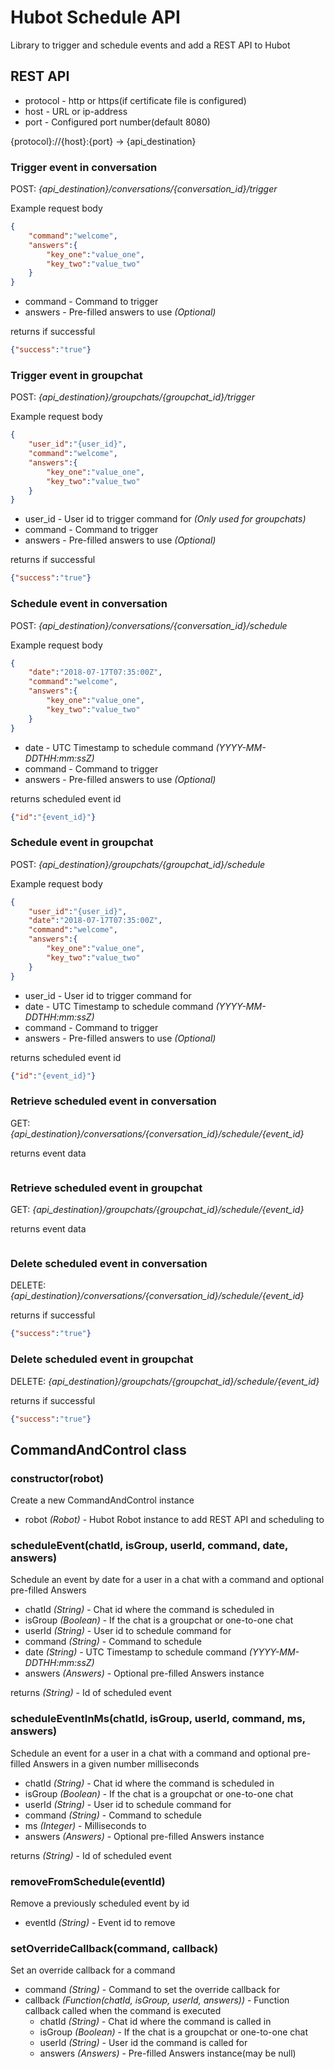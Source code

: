# Hubot Schedule API

Library to trigger and schedule events and add a REST API to Hubot

## REST API

* protocol - http or https(if certificate file is configured)
* host - URL or ip-address
* port - Configured port number(default 8080)

{protocol}://{host}:{port} -> {api_destination}

### Trigger event in conversation 
POST: *{api_destination}/conversations/{conversation_id}/trigger*

Example request body
```json
{
    "command":"welcome",
    "answers":{
        "key_one":"value_one",
        "key_two":"value_two"
    }
}
```
* command - Command to trigger
* answers - Pre-filled answers to use *(Optional)*

returns if successful
```json
{"success":"true"}
```

### Trigger event in groupchat

POST: *{api_destination}/groupchats/{groupchat_id}/trigger*

Example request body
```json
{
    "user_id":"{user_id}",
    "command":"welcome",
    "answers":{
        "key_one":"value_one",
        "key_two":"value_two"
    }
}
```
* user_id - User id to trigger command for *(Only used for groupchats)*
* command - Command to trigger
* answers - Pre-filled answers to use *(Optional)*

returns if successful
```json
{"success":"true"}
```

### Schedule event in conversation
POST: *{api_destination}/conversations/{conversation_id}/schedule*

Example request body
```json
{
    "date":"2018-07-17T07:35:00Z",
    "command":"welcome",
    "answers":{
        "key_one":"value_one",
        "key_two":"value_two"
    }
}
```
* date - UTC Timestamp to schedule command *(YYYY-MM-DDTHH:mm:ssZ)*
* command - Command to trigger
* answers - Pre-filled answers to use *(Optional)*

returns scheduled event id
```json
{"id":"{event_id}"}
```

### Schedule event in groupchat
POST: *{api_destination}/groupchats/{groupchat_id}/schedule*

Example request body
```json
{
    "user_id":"{user_id}",
    "date":"2018-07-17T07:35:00Z",
    "command":"welcome",
    "answers":{
        "key_one":"value_one",
        "key_two":"value_two"
    }
}
```
* user_id - User id to trigger command for
* date - UTC Timestamp to schedule command *(YYYY-MM-DDTHH:mm:ssZ)*
* command - Command to trigger
* answers - Pre-filled answers to use *(Optional)*

returns scheduled event id
```json
{"id":"{event_id}"}
```

### Retrieve scheduled event in conversation
GET: *{api_destination}/conversations/{conversation_id}/schedule/{event_id}*

returns event data
```json

```

### Retrieve scheduled event in groupchat
GET: *{api_destination}/groupchats/{groupchat_id}/schedule/{event_id}*

returns event data
```json

```

### Delete scheduled event in conversation
DELETE: *{api_destination}/conversations/{conversation_id}/schedule/{event_id}*

returns if successful
```json
{"success":"true"}
```

### Delete scheduled event in groupchat
DELETE: *{api_destination}/groupchats/{groupchat_id}/schedule/{event_id}*

returns if successful
```json
{"success":"true"}
```

## CommandAndControl class

### constructor(robot)
Create a new CommandAndControl instance
* robot *(Robot)* - Hubot Robot instance to add REST API and scheduling to

### scheduleEvent(chatId, isGroup, userId, command, date, answers)
Schedule an event by date for a user in a chat with a command and optional pre-filled Answers
* chatId *(String)* - Chat id where the command is scheduled in
* isGroup *(Boolean)* - If the chat is a groupchat or one-to-one chat
* userId *(String)* - User id to schedule command for
* command *(String)* - Command to schedule
* date *(String)* - UTC Timestamp to schedule command *(YYYY-MM-DDTHH:mm:ssZ)*
* answers *(Answers)* - Optional pre-filled Answers instance

returns *(String)* - Id of scheduled event

### scheduleEventInMs(chatId, isGroup, userId, command, ms, answers)
Schedule an event for a user in a chat with a command and optional pre-filled Answers in a given number milliseconds
* chatId *(String)* - Chat id where the command is scheduled in
* isGroup *(Boolean)* - If the chat is a groupchat or one-to-one chat
* userId *(String)* - User id to schedule command for
* command *(String)* - Command to schedule
* ms *(Integer)* - Milliseconds to 
* answers *(Answers)* - Optional pre-filled Answers instance

returns *(String)* - Id of scheduled event

### removeFromSchedule(eventId)
Remove a previously scheduled event by id
* eventId *(String)* - Event id to remove

### setOverrideCallback(command, callback)
Set an override callback for a command
* command *(String)* - Command to set the override callback for
* callback *(Function(chatId, isGroup, userId, answers))* - Function callback called when the command is executed
  * chatId *(String)* - Chat id where the command is called in
  * isGroup *(Boolean)* - If the chat is a groupchat or one-to-one chat
  * userId *(String)* - User id the command is called for
  * answers *(Answers)* - Pre-filled Answers instance(may be null)